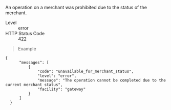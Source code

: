 <div class="method-area">
  <div class="method-copy">
    <div class="method-copy-padding">
      <p>An operation on a merchant was prohibited due to the status of the merchant.</p>
      <dl class="dl-horizontal">
        <dt>Level</dt>
        <dd>error</dd>
        <dt>HTTP Status Code</dt>
        <dd>422</dd>
      </dl>
    </div>
  </div>
  <blockquote><p>Example</p></blockquote>

  <pre><code class="json">{
      "messages": [
          {
              "code": "unavailable_for_merchant_status",
              "level": "error",
              "message": "The operation cannot be completed due to the current merchant status",
              "facility": "gateway"
          }
      ]
  }</code>
  </pre>
</div>
